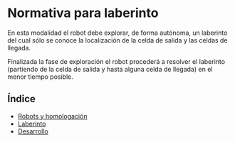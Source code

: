 Normativa para laberinto
========================

En esta modalidad el robot debe explorar, de forma autónoma, un laberinto del
cual sólo se conoce la localización de la celda de salida y las celdas de
llegada.

Finalizada la fase de exploración el robot procederá a resolver el laberinto
(partiendo de la celda de salida y hasta alguna celda de llegada) en el menor
tiempo posible.

Índice
------

- [Robots y homologación](robots.md)
- [Laberinto](laberinto.md)
- [Desarrollo](desarrollo.md)
